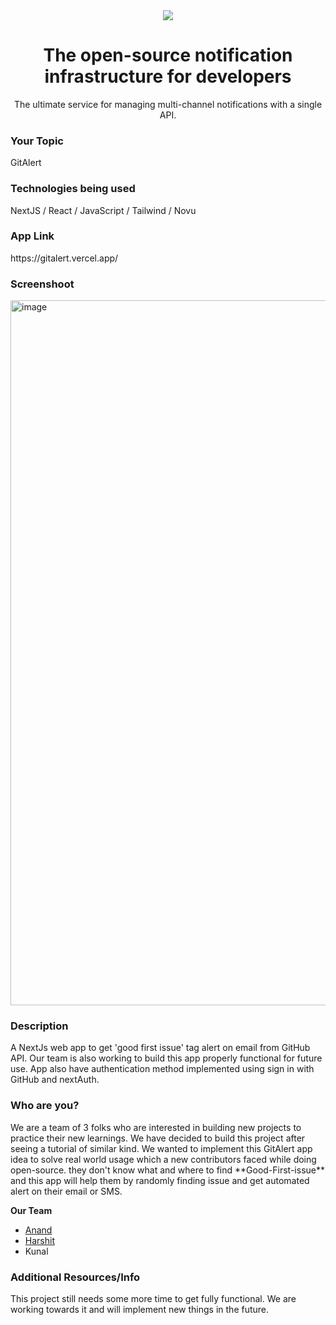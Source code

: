 <div align="center">
    <a href="https://connect.novu.co" target="_blank"><img src="https://user-images.githubusercontent.com/100117126/235352632-e3e22d9e-2c8b-43d3-a297-dd8fbd90fc56.png" /></a>
</div>

<h1 align="center">The open-source notification infrastructure for developers</h1>

<div align="center">
The ultimate service for managing multi-channel notifications with a single API.
</div>

<h3>Your Topic</h3>
<p>GitAlert</p>

<h3>Technologies being used</h3>
<p>NextJS / React / JavaScript / Tailwind / Novu</p>

<h3>App Link</h3>
<p>https://gitalert.vercel.app/</p>

<h3>Screenshoot</h3>
<img width="1128" alt="image" src="https://github.com/Astrodevil/GitAlert/assets/73425223/25ac194e-6315-4285-9d68-0d12106f8780">

<h3>Description</h3>
<p>A NextJs web app to get 'good first issue' tag alert on email from GitHub API. Our team is also working to build this app properly functional for future use. App also have authentication method implemented using sign in with GitHub and nextAuth.</p>


<h3>Who are you?</h3>
We are a team of 3 folks who are interested in building new projects to practice their new learnings. We have decided to build this project after seeing a tutorial of similar kind. We wanted to implement this GitAlert app idea to solve real world usage which a new contributors faced while doing open-source. they don't know what and where to find **Good-First-issue** and this app will help them by randomly finding issue and get automated alert on their email or SMS.

**Our Team**
- [Anand](https://github.com/Astrodevil)
- [Harshit](https://github.com/HarshitGupta3017) 
- Kunal 

<h3>Additional Resources/Info</h3>
<p>This project still needs some more time to get fully functional. We are working towards it and will implement new things in the future.</p>
